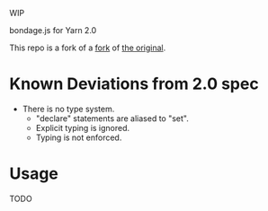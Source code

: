 WIP

bondage.js for Yarn 2.0

This repo is a fork of a [fork](https://github.com/alforno/bondage.js) of [the original](https://github.com/hylyh/bondage.js).

# Known Deviations from 2.0 spec
- There is no type system.
  - "declare" statements are aliased to "set".
  - Explicit typing is ignored.
  - Typing is not enforced.



# Usage
TODO
